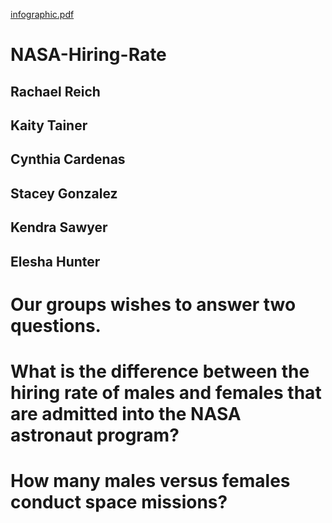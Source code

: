 [infographic.pdf](https://github.com/rhreich34/NASA-Hiring-Rate/files/8700745/infographic.pdf)
# NASA-Hiring-Rate

## Rachael Reich 
## Kaity Tainer
## Cynthia Cardenas
## Stacey Gonzalez
## Kendra Sawyer
## Elesha Hunter

# Our groups wishes to answer two questions. 
# What is the difference between the hiring rate of males and females that are admitted into the NASA astronaut program?
# How many males versus females conduct space missions?
